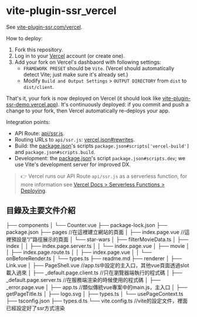 # vite-plugin-ssr_vercel
See [vite-plugin-ssr.com/vercel](https://vite-plugin-ssr.com/vercel).

How to deploy:
 1. Fork this repository.
 1. Log in to your [Vercel](https://vercel.com/) account (or create one).
 1. Add your fork on Vercel's dashbaord with following settings:
    - `FRAMEWORK PRESET` should be `Vite`. (Vercel should automatically detect Vite; just make sure it's already set.)
    - Modify `Build and Output Settings` > `OUTPUT DIRECTORY` from `dist` to `dist/client`.

That's it, your fork is now deployed on Vercel (it should look like [vite-plugin-ssr-demo.vercel.app](https://vite-plugin-ssr-demo.vercel.app)). It's continuously deployed: if you commit and push a change to your fork, then Vercel automatically re-deploys your app.

Integration points:
 - API Route: [api/ssr.js](api/ssr.js).
 - Routing URLs to `api/ssr.js`: [vercel.json#rewrites](vercel.json).
 - Build: the [package.json](package.json)'s scripts `package.json#scripts['vercel-build']` and `package.json#scripts.build`.
 - Development: the [package.json](package.json)'s script `package.json#scripts.dev`; we use Vite's development server for improved DX.

> 👉 Vercel runs our API Route `api/ssr.js` as a serverless function, for more information see [Vercel Docs > Serverless Functions > Deploying](https://vercel.com/docs/concepts/functions/serverless-functions#deploying-serverless-functions).

## 目錄及主要文件介紹
├── components
│   └── Counter.vue
├── package-lock.json
├── package.json
├── pages //在這裡建立網站的頁面
│   ├── index.page.vue //這裡預設是“/”路徑展示的頁面
│   └── star-wars
│       ├── filterMovieData.ts
│       ├── index
│       │   ├── index.page.server.ts
│       │   └── index.page.vue 
│       ├── movie
│       │   ├── index.page.route.ts
│       │   ├── index.page.vue
│       │   └── onBeforeRender.ts
│       └── types.ts
├── readme.md
├── renderer
│   ├── Link.vue
│   ├── PageShell.vue //app.ts中設定的主入口，其他vue頁面透過slot載入過來
│   ├── _default.page.client.ts //只在瀏覽器端執行的程式碼
│   ├── _default.page.server.ts //在服務端渲染的時候使用的程式碼
│   ├── _error.page.vue
│   ├── app.ts //類似傳統vue專案中的main.js，主入口
│   ├── getPageTitle.ts
│   ├── logo.svg
│   ├── types.ts
│   └── usePageContext.ts
├── tsconfig.json
├── types.d.ts
└── vite.config.ts //vite的設定文件，裡面已經設定好了ssr方式渲染
